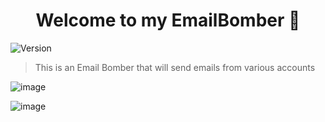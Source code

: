 <h1 align="center">Welcome to my EmailBomber 👋</h1>
<p>
  <img alt="Version" src="https://img.shields.io/badge/version-1.1-blue.svg?cacheSeconds=2592000" />

> This is an Email Bomber that will send emails from various accounts

  
   ![image]([https://media.discordapp.net/attachments/1029014776711487531/1029091877150007367/unknown.png](https://camo.githubusercontent.com/1549b57213c59ad0367029fbd7cd2ef2af24510802f67e2ec2c3c590ab310c30/68747470733a2f2f6d656469612e646973636f72646170702e6e65742f6174746163686d656e74732f3931393230343732313032343230343832302f3931393233363133363435373633333839322f436170747572652e706e67))

   ![image](https://cdn.discordapp.com/attachments/1059160830576435201/1063295797845827594/image.png)
